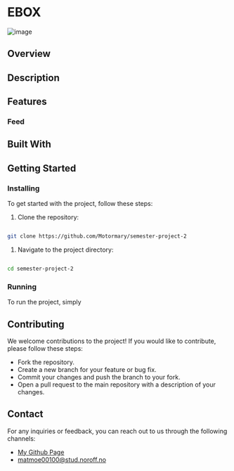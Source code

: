 # EBOX
![image](https://github.com/user-attachments/assets/96338151-cd5a-4b68-a586-8a806b243d0f)

## Overview


## Description


## Features
### Feed
    
## Built With


## Getting Started
### Installing

To get started with the project, follow these steps:

   1. Clone the repository:

```bash

git clone https://github.com/Motormary/semester-project-2
```
   1. Navigate to the project directory:

```bash

cd semester-project-2
```
### Running

To run the project, simply 

## Contributing

We welcome contributions to the project! If you would like to contribute, please follow these steps:

   - Fork the repository.
   - Create a new branch for your feature or bug fix.
   - Commit your changes and push the branch to your fork.
   - Open a pull request to the main repository with a description of your changes.

## Contact

For any inquiries or feedback, you can reach out to us through the following channels:

  - [My Github Page](https://www.github.com/motormary)
  - [matmoe00100@stud.noroff.no](mailto:matmoe00100@stud.noroff.no)

